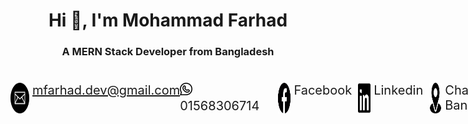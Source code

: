 <h1 align="center">Hi 👋, I'm Mohammad Farhad</h1>
<h3 align="center">A MERN Stack Developer from Bangladesh</h3>

<div style='font-size:20px; display:flex; gap:30px; align-item: center; justify-items: center; margin: 40px 0px'>
    <a style='display:flex ; align-item:center ; gap:5px' href="mailto:"mfarhad.dev@gmail.com"><img hight='30px' width='30px' src="./assets/icon/email.png"/>mfarhad.dev@gmail.com</a>
    <a><img hight='20px' width='20px' src="./assets/icon/whatsapp.png"/>01568306714</a>
    <a style='display:flex ; align-item:center ; gap:5px'><img hight='20px' width='20px' src="./assets/icon/facebook.png"/>Facebook</a>
    <a style='display:flex ; align-item:center ; gap:5px'><img hight='20px' width='20px' src="./assets/icon/linkedin.png"/>Linkedin</a>
    <a style='display:flex ; align-item:center ; gap:5px'><img hight='20px' width='20px' src="./assets/icon/location.png"/>Chattogram, Bangladesh</a>
    <a style='display:flex ; align-item:center ; gap:5px'><img hight='20px' width='20px' src="./assets/icon/cv.png"/>View Resume</a>
</div>
